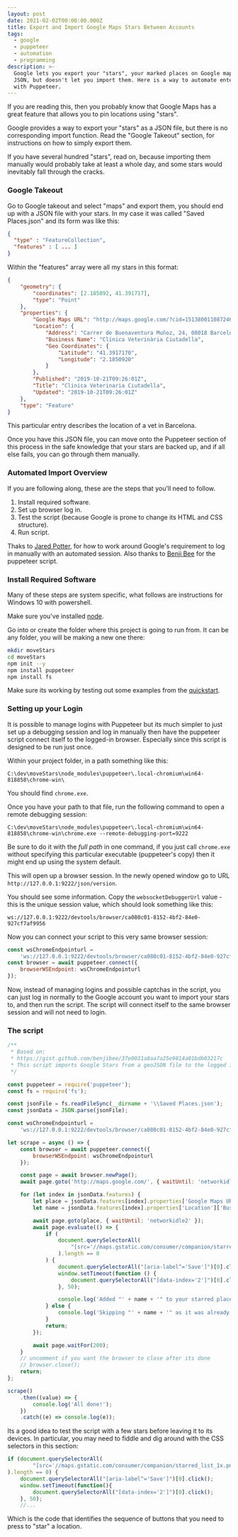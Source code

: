 ```yaml
---
layout: post
date: 2021-02-02T00:00:00.000Z
title: Export and Import Google Maps Stars Between Accounts
tags:
  - google
  - puppeteer
  - automation
  - programming
description: >-
  Google lets you export your "stars", your marked places on Google maps, as
  JSON, but doesn't let you import them. Here is a way to automate entering them
  with Puppeteer.
---
```


If you are reading this, then you probably know that Google Maps has a great feature that allows you to pin locations using "stars".

Google provides a way to export your "stars" as a JSON file, but there is no corresponding import function. Read the "Google Takeout" section, for instructions on how to simply export them.

If you have several hundred "stars", read on, because importing them manually would probably take at least a whole day, and some stars would inevitably fall through the cracks.

### Google Takeout

Go to Google takeout and select "maps" and export them, you should end up with a JSON file with your stars. In my case it was called "Saved Places.json" and its form was like this:

```json
{
  "type" : "FeatureCollection",
  "features" : [ ... ]
}
```

Within the "features" array were all my stars in this format:

```json
{
	"geometry": {
		"coordinates": [2.185092, 41.391717],
		"type": "Point"
	},
	"properties": {
		"Google Maps URL": "http://maps.google.com/?cid=15138001108724662971",
		"Location": {
			"Address": "Carrer de Buenaventura Muñoz, 24, 08018 Barcelona, Spain",
			"Business Name": "Clínica Veterinària Ciutadella",
			"Geo Coordinates": {
				"Latitude": "41.3917170",
				"Longitude": "2.1850920"
			}
		},
		"Published": "2019-10-21T09:26:01Z",
		"Title": "Clinica Veterinaria Ciutadella",
		"Updated": "2019-10-21T09:26:01Z"
	},
	"type": "Feature"
}
```

This particular entry describes the location of a vet in Barcelona.

Once you have this JSON file, you can move onto the Puppeteer section of this process in the safe knowledge that your stars are backed up, and if all else fails, you can go through them manually.

### Automated Import Overview

If you are following along, these are the steps that you'll need to follow.

1. Install required software.
1. Set up browser log in.
1. Test the script (because Google is prone to change its HTML and CSS structure).
1. Run script.

Thaks to [Jared Potter](https://medium.com/@jaredpotter1/connecting-puppeteer-to-existing-chrome-window-8a10828149e0), for how to work around Google's requirement to log in manually with an automated session. Also thanks to [Benji Bee](https://gist.github.com/benjibee/37e0031a8aa7a25e9814a01bdb03217c) for the puppeteer script.

### Install Required Software

Many of these steps are system specific, what follows are instructions for Windows 10 with powershell.

Make sure you've installed [node](<[https://nodejs.org/en/](https://nodejs.org/en/)>).

Go into or create the folder where this project is going to run from. It can be any folder, you will be making a new one there:

```bash
mkdir moveStars
cd moveStars
npm init --y
npm install puppeteer
npm install fs
```

Make sure its working by testing out some examples from the [quickstart](https://developers.google.com/web/tools/puppeteer/get-started).

### Setting up your Login

It is possible to manage logins with Puppeteer but its much simpler to just set up a debugging session and log in manually then have the puppeteer script connect itself to the logged-in browser. Especially since this script is designed to be run just once.

Within your project folder, in a path something like this:

```text
C:\dev\moveStars\node_modules\puppeteer\.local-chromium\win64-818858\chrome-win\
```

You should find `chrome.exe`.

Once you have your path to that file, run the following command to open a remote debugging session:

```text
C:\dev\moveStars\node_modules\puppeteer\.local-chromium\win64-818858\chrome-win\chrome.exe --remote-debugging-port=9222
```

Be sure to do it with the _full path_ in one command, if you just call `chrome.exe` without specifying this particular executable (puppeteer's copy) then it might end up using the system default.

This will open up a browser session. In the newly opened window go to URL `http://127.0.0.1:9222/json/version`.

You should see some information. Copy the `websocketDebuggerUrl` value - this is the unique session value, which should look something like this:

```text
ws://127.0.0.1:9222/devtools/browser/ca080c01-8152-4bf2-84e0-927cf7af9956
```

Now you can connect your script to this very same browser session:

```javascript
const wsChromeEndpointurl =
	'ws://127.0.0.1:9222/devtools/browser/ca080c01-8152-4bf2-84e0-927cf7af9956';
const browser = await puppeteer.connect({
	browserWSEndpoint: wsChromeEndpointurl
});
```

Now, instead of managing logins and possible captchas in the script, you can just log in normally to the Google account you want to import your stars to, and then run the script. The script will connect itself to the same browser session and will not need to login.

### The script

```javascript
/**
 * Based on:
 * https://gist.github.com/benjibee/37e0031a8aa7a25e9814a01bdb03217c
 * This script imports Google Stars from a geoJSON file to the logged in account.
 */

const puppeteer = require('puppeteer');
const fs = require('fs');

const jsonFile = fs.readFileSync(__dirname + '\\Saved Places.json');
const jsonData = JSON.parse(jsonFile);

const wsChromeEndpointurl =
	'ws://127.0.0.1:9222/devtools/browser/ca080c01-8152-4bf2-84e0-927cf7af9956';

let scrape = async () => {
	const browser = await puppeteer.connect({
		browserWSEndpoint: wsChromeEndpointurl
	});

	const page = await browser.newPage();
	await page.goto('http://maps.google.com/', { waitUntil: 'networkidle2' });

	for (let index in jsonData.features) {
		let place = jsonData.features[index].properties['Google Maps URL'];
		let name = jsonData.features[index].properties['Location']['Business Name'];

		await page.goto(place, { waitUntil: 'networkidle2' });
		await page.evaluate(() => {
			if (
				document.querySelectorAll(
					"[src='//maps.gstatic.com/consumer/companion/starred_list_1x.png']"
				).length == 0
			) {
				document.querySelectorAll("[aria-label^='Save']")[0].click();
				window.setTimeout(function () {
					document.querySelectorAll("[data-index='2']")[0].click();
				}, 50);

				console.log('Added "' + name + '" to your starred places!');
			} else {
				console.log('Skipping "' + name + '" as it was already starred…');
			}
			return;
		});

		await page.waitFor(200);
	}
	// uncomment if you want the browser to close after its done
	// browser.close();
	return;
};

scrape()
	.then((value) => {
		console.log('All done!');
	})
	.catch((e) => console.log(e));
```

Its a good idea to test the script with a few stars before leaving it to its devices. In particular, you may need to fiddle and dig around with the CSS selectors in this section:

```js
if (document.querySelectorAll(
        "[src='//maps.gstatic.com/consumer/companion/starred_list_1x.png']"
).length == 0) {
    document.querySelectorAll("[aria-label^='Save']")[0].click();
    window.setTimeout(function(){
        document.querySelectorAll("[data-index='2']")[0].click();
    }, 50);
    //...
```

Which is the code that identifies the sequence of buttons that you need to press to "star" a location.
